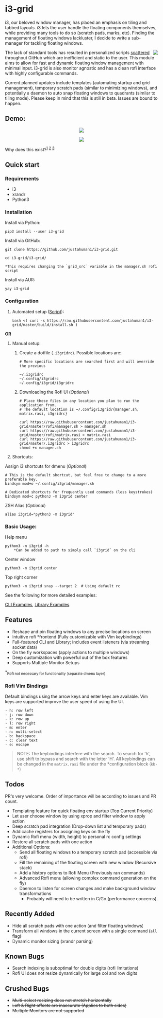 # i3-grid

i3, our beloved window manager, has placed an emphasis on tiling and tabbed layouts. i3 lets the user handle the floating components themselves, while providing many tools to do so (scratch pads, marks, etc). Finding the management of floating windows lackluster, I decide to write a sub-manager for tackling floating windows.

<img align="right" src="https://i.imgur.com/UohcW2v.png">

The lack of standard tools has resulted in personalized scripts [scattered](https://gist.github.com/bhepple/5c43e83e945a42297ba6433ee8ba88ce) throughout GitHub which are inefficient and static to the user. This module aims to allow for fast and dynamic floating window management with minimal input. i3-grid is also monitor agnostic and has a clean rofi interface with highly configurable commands.

Current planned updates include templates (automating startup and grid management), temporary scratch pads (similar to minimizing windows), and potentially a daemon to auto snap floating windows to quadrants (similar to tiling mode). Please keep in mind that this is still in beta. Issues are bound to happen.

## Demo:

<p align="center">
  <img src="https://i.imgur.com/0QVD4sd.gif"/>
</p>
<p align="center">
  <img src="https://i.imgur.com/faMkae8.png"/>
</p>

Why does this exist?<sup>[1](https://github.com/i3/i3/issues/1949#issuecomment-142231260)</sup> <sup>[2](https://www.reddit.com/r/i3wm/comments/97hc7u/how_to_move_window_relative_to_display/e4955ff/)</sup> <sup>[3](https://gist.github.com/bhepple/5c43e83e945a42297ba6433ee8ba88ce) </sup>

## Quick start

### Requirements

- i3
- xrandr
- Python3

### Installation

Install via Python:

    pip3 install --user i3-grid

Install via GitHub:

    git clone https://github.com/justahuman1/i3-grid.git

    cd i3-grid/i3-grid/

    *This requires changing the `grid_src` variable in the manager.sh rofi script

Install via AUR:

    yay i3-grid

### Configuration

1.  Automated setup ([Script](https://raw.githubusercontent.com/justahuman1/i3-grid/master/build/install.sh)):

        bash <( curl -s https://raw.githubusercontent.com/justahuman1/i3-grid/master/build/install.sh )

**OR**

1.  Manual setup:

    1.  Create a dotfile (`.i3gridrc`). Possible locations are:

            # More specific locations are searched first and will override the previous

            ~/.i3gridrc
            ~/.config/i3gridrc
            ~/.config/i3grid/i3gridrc

    1.  Downloading the Rofi UI (_Optional_)

            # Place these files in any location you plan to run the application from.
            # The default location is ~/.config/i3grid/{manager.sh, matrix.rasi, i3gridrc}

            curl https://raw.githubusercontent.com/justahuman1/i3-grid/master/rofi/manager.sh > manager.sh
            curl https://raw.githubusercontent.com/justahuman1/i3-grid/master/rofi/matrix.rasi > matrix.rasi
            curl https://raw.githubusercontent.com/justahuman1/i3-grid/master/.i3gridrc > i3gridrc
            chmod +x manager.sh

2.  Shortcuts:

Assign i3 shortcuts for dmenu (_Optional_)

    # This is the default shortcut, but feel free to change to a more preferable key.
    bindsym mod+o ~/.config/i3grid/manager.sh

    # Dedicated shortcuts for frequently used commands (less keystrokes)
    bindsym mod+c python3 -m i3grid center

ZSH Alias (_Optional_)

    alias i3grid="python3 -m i3grid"

### Basic Usage:

Help menu

    python3 -m i3grid -h
        *Can be added to path to simply call `i3grid` on the cli

Center window

    python3 -m i3grid center

Top right corner

    python3 -m i3grid snap --target 2  # Using default rc

See the following for more detailed examples:

[CLI Examples](https://github.com/justahuman1/i3-grid/blob/master/rofi/manager.sh),
[Library Examples](https://github.com/justahuman1/i3-grid/blob/master/lib_example.py)

## Features

- Reshape and pin floating windows to any precise locations on screen
- Intuitive rofi \*frontend (Fully customizable with Vim keybindings)
- Full-featured CLI and Library; includes event listeners (via streaming socket data)
- On the fly workspaces (apply actions to multiple windows)
- Deep customization with powerful out of the box features
- Supports Multiple Monitor Setups

\*<sub>Rofi not necessary for functionality (separate dmenu layer)</sub>

### Rofi Vim Bindings

Default bindings using the arrow keys and enter keys are available. Vim keys are supported improve the user speed of using the UI.

    - h: row left
    - j: row down
    - k: row up
    - l: row right
    - m: enter
    - n: multi-select
    - b: backspace
    - c: clear text
    - e: escape

> NOTE: The keybindings interfere with the search. To search for 'h', use shift to bypass and search with the letter 'H'.
> All keybindings can be changed in the `matrix.rasi` file under the \*configuration block (`kb-*`)

## Todos

PR's very welcome. Order of importance will be according to issues and PR count.

- Templating feature for quick floating env startup (Top Current Priority)
- Let user choose window by using xprop and filter window to apply action
- Deep scratch pad integration (Drop-down list and temporary pads)
- Add cache registers for assigning keys on the fly
- Dynamic Rofi menu (width, height) to personal rc config settings
- Restore all scratch pads with one action
- Additional Options:
  - Send all floating windows to a temporary scratch pad (accessible via rofi)
  - Fill the remaining of the floating screen with new window (Recursive stack)
  - Add a history options to Rofi Menu (Previously ran commands)
  - Advanced Rofi menu (allowing complex command generation on the fly)
  - Daemon to listen for screen changes and make background window transformations
    - Probably will need to be written in C/Go (performance concerns).

## Recently Added

- Hide all scratch pads with one action (and filter floating windows)
- Transform all windows in the current screen with a single command (`all` flag)
- Dynamic monitor sizing (xrandr parsing)

## Known Bugs

- Search indexing is suboptimal for double digits (rofi limitations)
- Rofi UI does not resize dynamically for large col and row digits

## Crushed Bugs

- ~~Multi-select resizing does not stretch horizontally~~
- ~~Left & Right offsets are inaccurate (Applies to both sides)~~
- ~~Multiple Monitors are not supported~~
